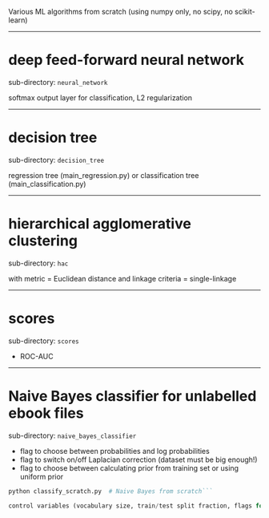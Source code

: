 Various ML algorithms from scratch (using numpy only, no scipy, no scikit-learn)

------------------------------------------------

# deep feed-forward neural network

sub-directory: `neural_network`

softmax output layer for classification, L2 regularization

------------------------------------------------

# decision tree

sub-directory: `decision_tree`

regression tree (main_regression.py) or classification tree (main_classification.py)

------------------------------------------------

# hierarchical agglomerative clustering

sub-directory: `hac`

with metric = Euclidean distance and linkage criteria = single-linkage

------------------------------------------------

# scores

sub-directory: `scores`

* ROC-AUC

------------------------------------------------

# Naive Bayes classifier for unlabelled ebook files

sub-directory: `naive_bayes_classifier`

* flag to choose between probabilities and log probabilities
* flag to switch on/off Laplacian correction (dataset must be big enough!)
* flag to choose between calculating prior from training set or using uniform prior

```classify_skl.py  # uses scikit-learn for comparison
python classify_scratch.py  # Naive Bayes from scratch```

control variables (vocabulary size, train/test split fraction, flags for Laplacian correction, uniform prior, etc.) all hard-coded

